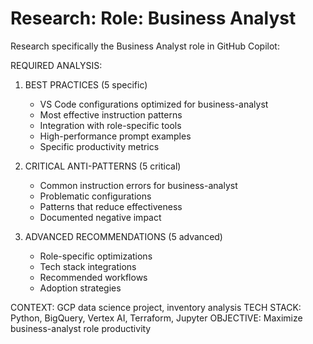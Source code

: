 # Research: Role: Business Analyst

Research specifically the Business Analyst role in GitHub Copilot:

REQUIRED ANALYSIS:
1. BEST PRACTICES (5 specific)
   - VS Code configurations optimized for business-analyst
   - Most effective instruction patterns
   - Integration with role-specific tools
   - High-performance prompt examples
   - Specific productivity metrics

2. CRITICAL ANTI-PATTERNS (5 critical)
   - Common instruction errors for business-analyst
   - Problematic configurations
   - Patterns that reduce effectiveness
   - Documented negative impact

3. ADVANCED RECOMMENDATIONS (5 advanced)
   - Role-specific optimizations
   - Tech stack integrations
   - Recommended workflows
   - Adoption strategies

CONTEXT: GCP data science project, inventory analysis
TECH STACK: Python, BigQuery, Vertex AI, Terraform, Jupyter
OBJECTIVE: Maximize business-analyst role productivity
            